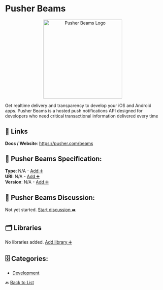 # Pusher Beams
<p align="center">
    <img width="256" src="https://raw.githubusercontent.com/apis-list/apis-list/main/apis/pusher-beams/logo_256x256.png" alt="Pusher Beams Logo"/>
</p>
Get realtime delivery and transparency to develop your iOS and Android apps. Pusher Beams is a hosted push notifications API designed for developers who need critical transactional information delivered every time

##  🔗 Links
**Docs / Website**: https://pusher.com/beams

## 🧬 Pusher Beams Specification:
**Type**: N/A - [Add ➕](https://github.com/apis-list/apis-list/edit/main/apis.yaml#L15891)  
**URI**: N/A - [Add ➕](https://github.com/apis-list/apis-list/edit/main/apis.yaml#L15891)  
**Version**: N/A - [Add ➕](https://github.com/apis-list/apis-list/edit/main/apis.yaml#L15891)

## 💬 Pusher Beams Discussion:
Not yet started. [Start discussion ➡️](https://github.com/apis-list/apis-list/discussions/new)

## 🗂️ Libraries

No libraries added. [Add library ➕](https://github.com/apis-list/apis-list/edit/main/apis.yaml#L15891)    


## 🗄️ Categories:
- [Development](https://github.com/apis-list/apis-list#development-)

🔙  [Back to List](https://github.com/apis-list/apis-list)
